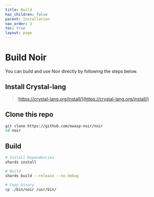 ```yaml
---
title: Build
has_children: false
parent: Installation
nav_order: 3
toc: true
layout: page
---
```


# Build Noir

You can build and use Noir directly by following the steps below.

## Install Crystal-lang

> [https://crystal-lang.org/install/](https://crystal-lang.org/install/)

## Clone this repo
```bash
git clone https://github.com/owasp-noir/noir
cd noir
```

## Build
```bash
# Install Dependencies
shards install

# Build
shards build --release --no-debug

# Copy binary
cp ./bin/noir /usr/bin/
```
